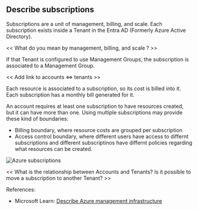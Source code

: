 ## Describe subscriptions

Subscriptions are a unit of management, billing, and scale. Each subscription exists inside a Tenant in the Entra AD (Formerly Azure Active Directory).

<< What do you mean by management, billing, and scale ? >>

If that Tenant is configured to use Management Groups, the subscription is associated to a Management Group.

<< Add link to accounts <=> tenants >>

Each resource is associated to a subscription, so its cost is billed into it. Each subscription has a monthly bill generated for it.

An account requires at least one subscription to have resources created, but it can have more than one. Using multiple subscriptions may provide these kind of boundaries:
* Billing boundary, where resource costs are grouped per subscription
* Access control boundary, where different users have access to differnt subscriptions and different subscriptinos have differnt policies regarding what resources can be created.

![Azure subscriptions](https://learn.microsoft.com/en-us/training/wwl-azure/describe-core-architectural-components-of-azure/media/subscriptions-d415577b.png)

<< What is the relationship between Accounts and Tenants? Is it possible to move a subscription to another Tenant? >>

References:

* Microsoft Learn: [Describe Azure management infrastructure](https://learn.microsoft.com/en-us/training/modules/describe-core-architectural-components-of-azure/6-describe-azure-management-infrastructure)
